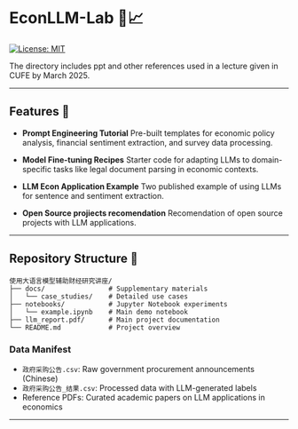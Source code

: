 # EconLLM-Lab 🧠📈

[![License: MIT](https://img.shields.io/badge/License-MIT-blue.svg)](https://opensource.org/licenses/MIT)

The directory includes ppt and other references used in a lecture given in CUFE by March 2025.



---

## Features 🌟

- **Prompt Engineering Tutorial**
  Pre-built templates for economic policy analysis, financial sentiment extraction, and survey data processing.

- **Model Fine-tuning Recipes**
  Starter code for adapting LLMs to domain-specific tasks like legal document parsing in economic contexts.

- **LLM Econ Application Example**
  Two published example of using LLMs for sentence and sentiment extraction.

- **Open Source projiects recomendation**
  Recomendation of open source projects with LLM applications.

---

## Repository Structure 📂

```text
使用大语言模型辅助财经研究讲座/
├── docs/                # Supplementary materials
│   └── case_studies/    # Detailed use cases
├── notebooks/           # Jupyter Notebook experiments
│   └── example.ipynb    # Main demo notebook
├── llm_report.pdf/      # Main project documentation
└── README.md            # Project overview
```

### Data Manifest
- `政府采购公告.csv`: Raw government procurement announcements (Chinese)
- `政府采购公告_结果.csv`: Processed data with LLM-generated labels 
- Reference PDFs: Curated academic papers on LLM applications in economics

---

